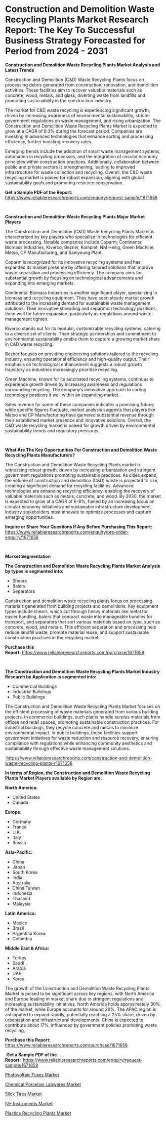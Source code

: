 <p><h1>Construction and Demolition Waste Recycling Plants Market Research Report: The Key To Successful Business Strategy Forecasted for Period from 2024 - 2031</h1></p><p><strong>Construction and Demolition Waste Recycling Plants Market Analysis and Latest Trends</strong></p>
<p><p>Construction and Demolition (C&D) Waste Recycling Plants focus on processing debris generated from construction, renovation, and demolition activities. These facilities aim to recover valuable materials such as concrete, wood, metals, and glass, diverting waste from landfills and promoting sustainability in the construction industry.</p><p>The market for C&D waste recycling is experiencing significant growth, driven by increasing awareness of environmental sustainability, stricter government regulations on waste management, and rising urbanization. The Construction and Demolition Waste Recycling Plants Market is expected to grow at a CAGR of 8.3% during the forecast period. Companies are investing in advanced technologies that enhance sorting and processing efficiency, further boosting recovery rates.</p><p>Emerging trends include the adoption of smart waste management systems, automation in recycling processes, and the integration of circular economy principles within construction practices. Additionally, collaboration between public and private sectors is strengthening, leading to improved infrastructure for waste collection and recycling. Overall, the C&D waste recycling market is poised for robust expansion, aligning with global sustainability goals and promoting resource conservation.</p></p>
<p><strong>Get a Sample PDF of the Report:&nbsp;</strong> <a href="https://www.reliableresearchreports.com/enquiry/request-sample/1671658?utm_campaign=123&utm_medium=2&utm_source=Github&utm_content=ia&utm_term=28122024&utm_id=construction-and-demolition-waste-recycling-plants">https://www.reliableresearchreports.com/enquiry/request-sample/1671658</a></p>
<p>&nbsp;</p>
<p><strong>Construction and Demolition Waste Recycling Plants Major Market Players</strong></p>
<p><p>The Construction and Demolition (C&D) Waste Recycling Plants Market is characterized by key players who specialize in technologies for efficient waste processing. Notable companies include Coparm, Continental Biomass Industries, Kiverco, Bezner, Komplet, NM Heilig, Green Machine, Metso, CP Manufacturing, and Samyoung Plant. </p><p>Coparm is recognized for its innovative recycling systems and has expanded its market presence by offering tailored solutions that improve waste separation and processing efficiency. The company aims for substantial growth by focusing on technological advancements and expanding into emerging markets.</p><p>Continental Biomass Industries is another significant player, specializing in biomass and recycling equipment. They have seen steady market growth attributed to the increasing demand for sustainable waste management solutions. Their innovative shredding and separation technology positions them well for future expansion, particularly as regulations around waste management tighten.</p><p>Kiverco stands out for its modular, customizable recycling systems, catering to a diverse set of clients. Their strategic partnerships and commitment to environmental sustainability enable them to capture a growing market share in C&D waste recycling. </p><p>Bezner focuses on providing engineering solutions tailored to the recycling industry, ensuring operational efficiency and high-quality output. Their emphasis on technological enhancement suggests a robust growth trajectory as industries increasingly prioritize recycling.</p><p>Green Machine, known for its automated recycling systems, continues to experience growth driven by increasing awareness and regulations surrounding recycling. The company’s innovative approach to sorting technology positions it well within an expanding market.</p><p>Sales revenue for some of these companies indicates a promising future; while specific figures fluctuate, market analysis suggests that players like Metso and CP Manufacturing have garnered substantial revenue through their established market presence and innovative solutions. Overall, the C&D waste recycling market is poised for growth driven by environmental sustainability trends and regulatory pressures.</p></p>
<p>&nbsp;</p>
<p><strong>What Are The Key Opportunities For Construction and Demolition Waste Recycling Plants Manufacturers?</strong></p>
<p><p>The Construction and Demolition Waste Recycling Plants market is witnessing robust growth, driven by increasing urbanization and stringent government regulations promoting sustainable practices. As cities expand, the volume of construction and demolition (C&D) waste is projected to rise, creating a significant demand for recycling facilities. Advanced technologies are enhancing recycling efficiency, enabling the recovery of valuable materials such as metals, concrete, and wood. By 2030, the market is expected to grow at a CAGR of 6-8%, fueled by an increasing focus on circular economy initiatives and sustainable infrastructure development. Industry stakeholders must innovate to optimize processes and capture emerging opportunities.</p></p>
<p><strong>Inquire or Share Your Questions If Any Before Purchasing This Report:</strong> <a href="https://www.reliableresearchreports.com/enquiry/pre-order-enquiry/1671658?utm_campaign=123&utm_medium=2&utm_source=Github&utm_content=ia&utm_term=28122024&utm_id=construction-and-demolition-waste-recycling-plants">https://www.reliableresearchreports.com/enquiry/pre-order-enquiry/1671658</a></p>
<p>&nbsp;</p>
<p><strong>Market Segmentation</strong></p>
<p><strong>The Construction and Demolition Waste Recycling Plants Market Analysis by types is segmented into:</strong></p>
<p><ul><li>Shears</li><li>Balers</li><li>Separators</li></ul></p>
<p><p>Construction and demolition waste recycling plants focus on processing materials generated from building projects and demolitions. Key equipment types include shears, which cut through heavy materials like metal for easier handling, balers that compact waste into manageable bundles for transport, and separators that sort various materials based on type, such as concrete, wood, and metals. This efficient separation and processing help reduce landfill waste, promote material reuse, and support sustainable construction practices in the recycling market.</p></p>
<p><strong>Purchase this Report:&nbsp;</strong><a href="https://www.reliableresearchreports.com/purchase/1671658?utm_campaign=123&utm_medium=2&utm_source=Github&utm_content=ia&utm_term=28122024&utm_id=construction-and-demolition-waste-recycling-plants">https://www.reliableresearchreports.com/purchase/1671658</a></p>
<p>&nbsp;</p>
<p><strong>The Construction and Demolition Waste Recycling Plants Market Industry Research by Application is segmented into:</strong></p>
<p><ul><li>Commercial Buildings</li><li>Industrial Buildings</li><li>Public Buildings</li></ul></p>
<p><p>The Construction and Demolition Waste Recycling Plants Market focuses on the efficient processing of waste materials generated from various building projects. In commercial buildings, such plants handle surplus materials from offices and retail spaces, promoting sustainable construction practices. For industrial buildings, they recycle concrete and metals to minimize environmental impact. In public buildings, these facilities support government initiatives for waste reduction and resource recovery, ensuring compliance with regulations while enhancing community aesthetics and sustainability through effective waste management solutions.</p></p>
<p><a href="https://www.reliableresearchreports.com/construction-and-demolition-waste-recycling-plants-r1671658?utm_campaign=123&utm_medium=2&utm_source=Github&utm_content=ia&utm_term=28122024&utm_id=construction-and-demolition-waste-recycling-plants">&nbsp;https://www.reliableresearchreports.com/construction-and-demolition-waste-recycling-plants-r1671658</a></p>
<p><strong>In terms of Region, the Construction and Demolition Waste Recycling Plants Market Players available by Region are:</strong></p>
<p>
    <p> <strong> North America: </strong>
        <ul>
            <li>United States</li>
            <li>Canada</li>
        </ul>
        </p> 
    <p> <strong> Europe: </strong>
        <ul>
            <li>Germany</li>
            <li>France</li>
            <li>U.K.</li>
            <li>Italy</li>
            <li>Russia</li>
        </ul>
        </p> 
    <p> <strong> Asia-Pacific: </strong>
        <ul>
            <li>China</li>
            <li>Japan</li>
            <li>South Korea</li>
            <li>India</li>
            <li>Australia</li>
            <li>China Taiwan</li>
            <li>Indonesia</li>
            <li>Thailand</li>
            <li>Malaysia</li>
        </ul>
        </p> 
    <p> <strong> Latin America: </strong>
        <ul>
            <li>Mexico</li>
            <li>Brazil</li>
            <li>Argentina Korea</li>
            <li>Colombia</li>
        </ul>
        </p> 
    <p> <strong> Middle East & Africa: </strong>
        <ul>
            <li>Turkey</li>
            <li>Saudi</li>
            <li>Arabia</li>
            <li>UAE</li>
            <li>Korea</li>
        </ul>
    </p>
    </p>
<p><p>The growth of the Construction and Demolition Waste Recycling Plants Market is poised to be significant across key regions, with North America and Europe leading in market share due to stringent regulations and increasing sustainability initiatives. North America holds approximately 30% of the market, while Europe accounts for around 28%. The APAC region is anticipated to expand rapidly, potentially reaching a 25% share, driven by urbanization and infrastructural developments. China is expected to contribute about 17%, influenced by government policies promoting waste recycling.</p></p>
<p><strong>Purchase this Report: </strong><a href="https://www.reliableresearchreports.com/purchase/1671658?utm_campaign=123&utm_medium=2&utm_source=Github&utm_content=ia&utm_term=28122024&utm_id=construction-and-demolition-waste-recycling-plants">https://www.reliableresearchreports.com/purchase/1671658</a></p>
<p>&nbsp;<strong>Get a Sample PDF of the Report:&nbsp;&nbsp;</strong><a href="https://www.reliableresearchreports.com/enquiry/request-sample/1671658?utm_campaign=123&utm_medium=2&utm_source=Github&utm_content=ia&utm_term=28122024&utm_id=construction-and-demolition-waste-recycling-plants">https://www.reliableresearchreports.com/enquiry/request-sample/1671658</a></p>
<p><strong></strong></p>
<p><p><a href="https://github.com/dmitriyvo6rog/Market-Research-Report-List-1/blob/main/photovoltaic-fuses-market.md?utm_campaign=123&utm_medium=2&utm_source=Github&utm_content=ia&utm_term=28122024&utm_id=construction-and-demolition-waste-recycling-plants">Photovoltaic Fuses Market</a></p><p><a href="https://github.com/birnbaumbulah0/Market-Research-Report-List-1/blob/main/chemical-porcelain-labwares-market.md?utm_campaign=123&utm_medium=2&utm_source=Github&utm_content=ia&utm_term=28122024&utm_id=construction-and-demolition-waste-recycling-plants">Chemical Porcelain Labwares Market</a></p><p><a href="https://github.com/risingtrista99259/Market-Research-Report-List-1/blob/main/slick-tires-market.md?utm_campaign=123&utm_medium=2&utm_source=Github&utm_content=ia&utm_term=28122024&utm_id=construction-and-demolition-waste-recycling-plants">Slick Tires Market</a></p><p><a href="https://github.com/petbigbeepjn/Market-Research-Report-List-1/blob/main/ivf-instruments-market.md?utm_campaign=123&utm_medium=2&utm_source=Github&utm_content=ia&utm_term=28122024&utm_id=construction-and-demolition-waste-recycling-plants">IVF Instruments Market</a></p><p><a href="https://github.com/hartsockdonnette82/Market-Research-Report-List-1/blob/main/plastics-recycling-plants-market.md?utm_campaign=123&utm_medium=2&utm_source=Github&utm_content=ia&utm_term=28122024&utm_id=construction-and-demolition-waste-recycling-plants">Plastics Recycling Plants Market</a></p></p>